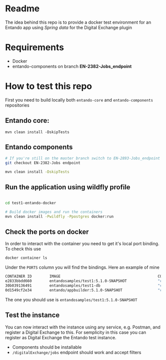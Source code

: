 # Readme

The idea behind this repo is to provide a docker test environment for an Entando app using *Spring data* for the Digital Exchange plugin

# Requirements

- Docker
- entando-components on branch **EN-2382-Jobs_endpoint**

# How to test this repo

First you need to build locally both `entando-core` and `entando-components` repositories

## Entando core:

```
mvn clean install -DskipTests
```

## Entando components
```bash
# If you're still on the master branch switch to EN-2893-Jobs_endpoint
git checkout EN-2382-Jobs endpoint

mvn clean install -DskipTests
```

## Run the application using wildfly profile

```bash

cd test1-entando-docker

# Build docker images and run the containers
mvn clean install -Pwildfly -Ppostgres docker:run

```

## Check the ports on docker
In order to interact with the container you need to get it's local 
port binding. To check this use

```bash
docker container ls
```

Under the `PORTS` column you will find the bindings. Here an example of mine

```bash
CONTAINER ID        IMAGE                                            COMMAND                  CREATED             STATUS              PORTS                                              NAMES
e2833bbdd660        entandosamples/test1:5.1.0-SNAPSHOT              "container-entrypoin…"   3 hours ago         Up 3 hours          172.17.0.1:32792->8080/tcp                         test1-engine
30b039136491        entandosamples/test1-db                          "container-entrypoin…"   3 hours ago         Up 3 hours          172.17.0.1:5432->5432/tcp                          test1-dbms
0d1549cf2e34        entando/appbuilder:5.1.0-SNAPSHOT                "container-entrypoin…"   3 hours ago         Up 3 hours          8080/tcp, 172.17.0.1:32793->5000/tcp               stoic_einstein
```

The one you should use is `entandosamples/test1:5.1.0-SNAPSHOT`

## Test the instance
You can now interact with the instance using any service, e.g. Postman, and register a Digital Exchange to this. For semplicity in this case
you can register as Digital Exchange the Entando test instance.


- Components should be installable
- `/digitalExchange/jobs` endpoint should work and accept filters
